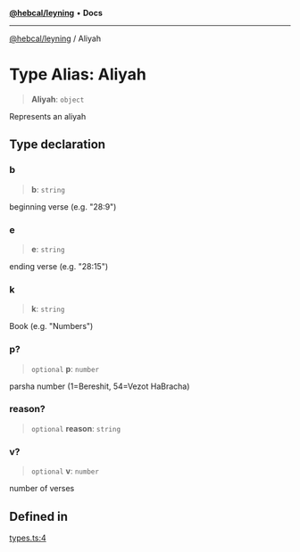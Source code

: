 [**@hebcal/leyning**](../README.md) • **Docs**

***

[@hebcal/leyning](../globals.md) / Aliyah

# Type Alias: Aliyah

> **Aliyah**: `object`

Represents an aliyah

## Type declaration

### b

> **b**: `string`

beginning verse (e.g. "28:9")

### e

> **e**: `string`

ending verse (e.g. "28:15")

### k

> **k**: `string`

Book (e.g. "Numbers")

### p?

> `optional` **p**: `number`

parsha number (1=Bereshit, 54=Vezot HaBracha)

### reason?

> `optional` **reason**: `string`

### v?

> `optional` **v**: `number`

number of verses

## Defined in

[types.ts:4](https://github.com/hebcal/hebcal-leyning/blob/686daf91ca80e1487976aba775587a09727384c4/src/types.ts#L4)
